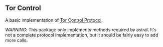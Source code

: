 ## Tor Control

A basic implementation of [Tor Control Protocol](https://gitweb.torproject.org/torspec.git/tree/control-spec.txt).

*WARNING*: This package only implements methods required by astral. It's not a complete protocol implementation,
but it should be fairly easy to add more calls.